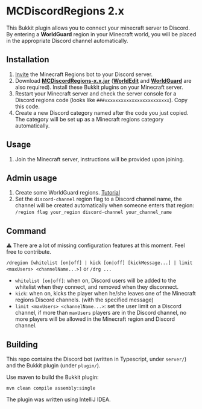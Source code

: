 # MCDiscordRegions 2.x

This Bukkit plugin allows you to connect your minecraft server to Discord. By entering a **WorldGuard** region in your Minecraft world, you will be placed in the appropriate Discord channel automatically.

## Installation

1. [Invite](https://codestix.nl/) the Minecraft Regions bot to your Discord server.
2. Download [**MCDiscordRegions-x.x.jar**](https://github.com/CodeStix/MCDiscordRegions/releases/latest) ([**WorldEdit**](https://dev.bukkit.org/projects/worldedit) and [**WorldGuard**](https://dev.bukkit.org/projects/worldguard) are also required). Install these Bukkit plugins on your Minecraft server.
3. Restart your Minecraft server and check the server console for a Discord regions code (looks like `###xxxxxxxxxxxxxxxxxxxxxxxx`). Copy this code.
4. Create a new Discord category named after the code you just copied. The category will be set up as a Minecraft regions category automatically.

## Usage

1. Join the Minecraft server, instructions will be provided upon joining.

## Admin usage

1. Create some WorldGuard regions. [Tutorial](https://worldguard.enginehub.org/en/latest/regions/quick-start/)
2. Set the `discord-channel` region flag to a Discord channel name, the channel will be created automatically when someone enters that region: `/region flag your_region discord-channel your_channel_name`

## Command

⚠️ There are a lot of missing configuration features at this moment. Feel free to contribute.

`/dregion [whitelist [on|off] | kick [on|off] [kickMessage...] | limit <maxUsers> <channelName...>]`
or `/drg ...`

-   `whitelist [on|off]`: when on, Discord users will be added to the whitelist when they connect, and removed when they disconnect.
-   `kick`: when on, kicks the player when he/she leaves one of the Minecraft regions Discord channels. (with the specified message)
-   `limit <maxUsers> <channelName...>`: set the user limit on a Discord channel, if more than `maxUsers` players are in the Discord channel, no more players will be allowed in the Minecraft region and Discord channel.

## Building

This repo contains the Discord bot (written in Typescript, under `server/`) and the Bukkit plugin (under `plugin/`).

Use maven to build the Bukkit plugin:

```
mvn clean compile assembly:single
```

The plugin was written using IntelliJ IDEA.
